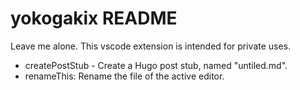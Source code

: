 # yokogakix README

Leave me alone. This vscode extension is intended for private uses.

 * createPostStub - Create a Hugo post stub, named "untiled.md".
 * renameThis: Rename the file of the active editor.
